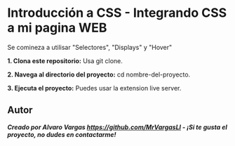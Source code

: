 # Introducción a CSS - Integrando CSS a mi pagina WEB
Se comineza a utilisar "Selectores", "Displays" y "Hover" 

**1. Clona este repositorio:**
Usa git clone.


**2. Navega al directorio del proyecto:**
cd nombre-del-proyecto.


**3. Ejecuta el proyecto:**
Puedes usar la extension live server.


## Autor
***Creado por Alvaro Vargas https://github.com/MrVargasLl - ¡Si te gusta el proyecto, no dudes en contactarme!***
